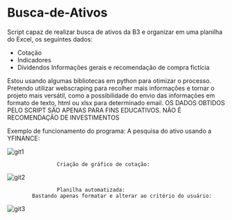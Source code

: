 # Busca-de-Ativos
Script capaz de realizar  busca de ativos da B3 e organizar em uma planilha do Excel, os seguintes dados:
- Cotação
- Indicadores
- Dividendos
Informações gerais e recomendação de compra fictícia

Estou usando algumas bibliotecas em python para otimizar o processo. Pretendo utilizar webscraping para recolher mais informações e tornar o projeto mais versátil, como a possibilidade do envio das informações em formato de texto, html ou xlsx para determinado email.
OS DADOS OBTIDOS PELO SCRIPT SÃO APENAS PARA FINS EDUCATIVOS. NÃO É RECOMENDAÇÃO DE INVESTIMENTOS

Exemplo de funcionamento do programa:
                   A pesquisa do ativo usando a YFINANCE:
                   
![git1](https://github.com/user-attachments/assets/fb44357e-085d-4ea5-a9d4-b49d38aad7d0)


                    Criação de gráfico de cotação:
                    
![git2](https://github.com/user-attachments/assets/87158f0d-6231-4ead-9235-c1eb3a4d8456)


                    Planilha automatizada:
            Bastando apenas formatar e alterar ao critério do usuário:
            
![git3](https://github.com/user-attachments/assets/111cffe0-601e-44f9-aef9-487b17ed4d5a)


